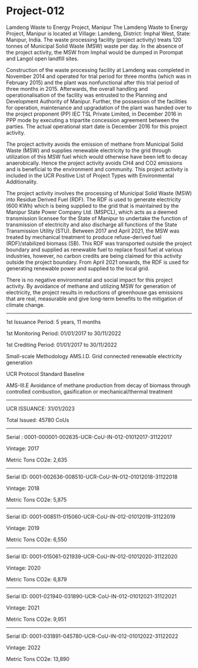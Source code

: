 # Project-012
Lamdeng Waste to Energy Project, Manipur
The Lamdeng Waste to Energy Project, Manipur is located at Village: Lamdeng, District: Imphal
West, State: Manipur, India. The waste processing facility (project activity) treats 120 tonnes of
Municipal Solid Waste (MSW) waste per day. In the absence of the project activity, the MSW from
Imphal would be dumped in Porompat and Langol open landfill sites.

Construction of the waste processing facility at Lamdeng was completed in November 2014 and
operated for trial period for three months (which was in February 2015) and the plant was nonfunctional after this trial period of three months in 2015. Afterwards, the overall handling and
operationalisation of the facility was entrusted to the Planning and Development Authority of
Manipur. Further, the possession of the facilities for operation, maintenance and upgradation of the
plant was handed over to the project proponent (PP) IEC TSL Private Limited, in December 2016
in PPP mode by executing a tripartite concession agreement between the parties. The actual
operational start date is December 2016 for this project activity.

The project activity avoids the emission of methane from Municipal Solid Waste (MSW) and
supplies renewable electricity to the grid through utilization of this MSW fuel which would
otherwise have been left to decay anaerobically. Hence the project activity avoids CH4 and CO2
emissions and is beneficial to the environment and community. This project activity is included in
the UCR Positive List of Project Types with Environmental Additionality.

The project activity involves the processing of Municipal Solid Waste (MSW) into Residue Derived
Fuel (RDF). The RDF is used to generate electricity (600 KWh) which is being supplied to the grid
that is maintained by the Manipur State Power Company Ltd. (MSPCL), which acts as a deemed
transmission licensee for the State of Manipur to undertake the function of transmission of
electricity and also discharge all functions of the State Transmission Utility (STU). Between 2017
and April 2021, the MSW was treated by mechanical treatment to produce refuse-derived fuel
(RDF)/stabilized biomass (SB). This RDF was transported outside the project boundary and
supplied as renewable fuel to replace fossil fuel at various industries, however, no carbon credits are
being claimed for this activity outside the project boundary. From April 2021 onwards, the RDF is
used for generating renewable power and supplied to the local grid.

There is no negative environmental and social impact for this project activity. By avoidance of
methane and utilizing MSW for generation of electricity, the project results in reductions of
greenhouse gas emissions that are real, measurable and give long-term benefits to the mitigation of
climate change. 
____________________
1st Issuance Period: 5 years, 11 months

1st Monitoring Period: 01/01/2017 to 30/11/2022

1st Crediting Period: 01/01/2017 to 30/11/2022

Small-scale Methodology
AMS.I.D. Grid connected renewable electricity
generation

UCR Protocol Standard Baseline

AMS-III.E Avoidance of methane production from
decay of biomass through controlled combustion,
gasification or mechanical/thermal treatment 
_______________________
UCR ISSUANCE: 31/01/2023

Total Issued: 45780 CoUs
____________
Serial : 0001-000001-002635-UCR-CoU-IN-012-01012017-31122017

Vintage: 2017 

Metric Tons CO2e: 2,635
__________________
Serial ID: 0001-002636-008510-UCR-CoU-IN-012-01012018-31122018

Vintage: 2018 

Metric Tons CO2e: 5,875
_____________________
Serial ID: 0001-008511-015060-UCR-CoU-IN-012-01012019-31122019

Vintage: 2019 

Metric Tons CO2e: 6,550
________________________
Serial ID: 0001-015061-021939-UCR-CoU-IN-012-01012020-31122020

Vintage: 2020 

Metric Tons CO2e: 6,879
___________________________
Serial ID: 0001-021940-031890-UCR-CoU-IN-012-01012021-31122021

Vintage: 2021 

Metric Tons CO2e: 9,951
_______________________
Serial ID: 0001-031891-045780-UCR-CoU-IN-012-01012022-31122022

Vintage: 2022 

Metric Tons CO2e: 13,890

